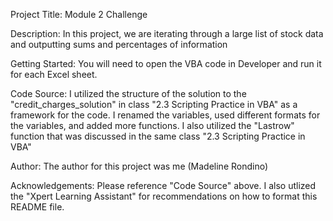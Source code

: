 Project Title: Module 2 Challenge

Description: In this project, we are iterating through a large list of stock data and outputting sums and percentages of information

Getting Started: You will need to open the VBA code in Developer and run it for each Excel sheet.

Code Source: I utilized the structure of the solution to the "credit_charges_solution" in class "2.3 Scripting Practice in VBA" as a framework for the code. I renamed the variables, used different formats for the variables, and added more functions. I also utilized the "Lastrow" function that was discussed in the same class "2.3 Scripting Practice in VBA"

Author: The author for this project was me (Madeline Rondino)

Acknowledgements: Please reference "Code Source" above. I also utlized the "Xpert Learning Assistant" for recommendations on how to format this README file. 
